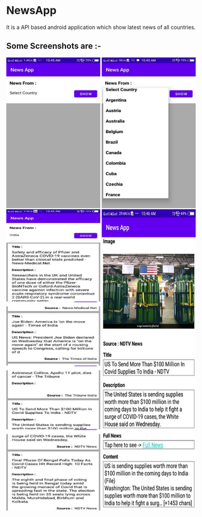 # NewsApp
It is a API based android application which show latest news of all countries.

## Some Screenshots are :-

<img src="images/one.jpg" height="400" width="250">



<img src="images/two.jpg" height="400" width="250">



<img src="images/three.jpg" height="800" width="250">



<img src="images/four.jpg" height="800" width="250">



